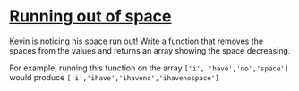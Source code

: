 # [Running out of space](https://www.codewars.com/kata/running-out-of-space "https://www.codewars.com/kata/56576f82ab83ee8268000059")

Kevin is noticing his space run out! Write a function that removes the spaces from the values and returns an array
showing the space decreasing.

For example, running this function on the array `['i', 'have','no','space']` would
produce `['i','ihave','ihaveno','ihavenospace']`